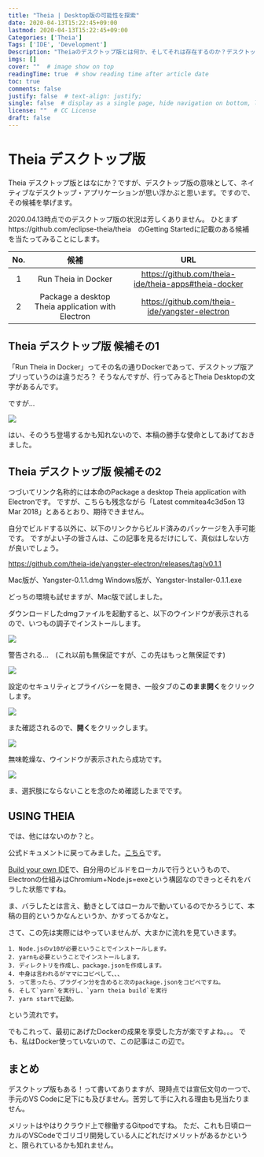 ```yaml
---
title: "Theia | Desktop版の可能性を探索"
date: 2020-04-13T15:22:45+09:00
lastmod: 2020-04-13T15:22:45+09:00
Categories: ['Theia']
Tags: ['IDE', 'Development']
Description: "Theiaのデスクトップ版とは何か、そしてそれは存在するのか？デスクトップ版の可能性を探ってみます。"
imgs: []
cover: ""  # image show on top
readingTime: true  # show reading time after article date
toc: true
comments: false
justify: false  # text-align: justify;
single: false  # display as a single page, hide navigation on bottom, like as about page.
license: ""  # CC License
draft: false
---
```


# Theia デスクトップ版

Theia デスクトップ版とはなにか？ですが、デスクトップ版の意味として、ネイティブなデスクトップ・アプリケーションが思い浮かぶと思います。ですので、その候補を挙げます。

2020.04.13時点でのデスクトップ版の状況は芳しくありません。
ひとまずhttps://github.com/eclipse-theia/theia　のGetting Startedに記載のある候補を当たってみることにします。


| No. | 候補 | URL |
|:-----------:|:------------:|:------------:|
|1|Run Theia in Docker|https://github.com/theia-ide/theia-apps#theia-docker|
|2|Package a desktop Theia application with Electron|https://github.com/theia-ide/yangster-electron|



## Theia デスクトップ版 候補その1
「Run Theia in Docker」ってその名の通りDockerであって、デスクトップ版アプリっていうのは違うだろ？
そうなんですが、行ってみるとTheia Desktopの文字があるんです。

ですが...

![](../assets/2020-04-13-15-27-20.png)

はい、そのうち登場するかも知れないので、本稿の勝手な使命としてあげておきました。


## Theia デスクトップ版 候補その2
つづいてリンク名称的には本命のPackage a desktop Theia application with Electronです。
ですが、こちらも残念ながら「Latest commitea4c3d5on 13 Mar 2018」とあるとおり、期待できません。


自分でビルドする以外に、以下のリンクからビルド済みのパッケージを入手可能です。
ですがよい子の皆さんは、この記事を見るだけにして、真似はしない方が良いでしょう。

https://github.com/theia-ide/yangster-electron/releases/tag/v0.1.1


Mac版が、Yangster-0.1.1.dmg
Windows版が、Yangster-Installer-0.1.1.exe

どっちの環境も試せますが、Mac版で試しました。

ダウンロードしたdmgファイルを起動すると、以下のウインドウが表示されるので、いつもの調子でインストールします。

![](../assets/2020-04-13-15-33-03.png)

警告される...　(これ以前も無保証ですが、この先はもっと無保証です)

![](../assets/2020-04-13-15-33-20.png)


設定のセキュリティとプライバシーを開き、一般タブの**このまま開く**をクリックします。

![](../assets/2020-04-13-15-33-35.png)

また確認されるので、**開く**をクリックします。

![](../assets/2020-04-13-15-33-55.png)

無味乾燥な、ウインドウが表示されたら成功です。

![](../assets/2020-04-13-15-34-14.png)

ま、選択肢にならないことを念のため確認したまでです。


## USING THEIA
では、他にはないのか？と。

公式ドキュメントに戻ってみました。[こちら](https://theia-ide.org/docs/)です。


[Build your own IDE](https://theia-ide.org/docs/composing_applications/)で、自分用のビルドをローカルで行うというもので、Electronの仕組みはChromium+Node.js=exeという構図なのできっとそれをバラした状態ですね。

ま、バラしたとは言え、動きとしてはローカルで動いているのでかろうじて、本稿の目的というかなんというか、かすってるかなと。

さて、この先は実際にはやっていませんが、大まかに流れを見ていきます。

	1. Node.jsのv10が必要ということでインストールします。
	2. yarnも必要ということでインストールします。
	3. ディレクトリを作成し、package.jsonを作成します。
	4. 中身は言われるがママにコピペして、、、
	5. って思ったら、プラグイン分を含めると次のpackage.jsonをコピペですね。
	6. そして`yarn`を実行し、`yarn theia build`を実行
	7. yarn startで起動。

という流れです。

でもこれって、最初にあげたDockerの成果を享受した方が楽ですよね。。。
でも、私はDocker使っていないので、この記事はこの辺で。

## まとめ
デスクトップ版もある！って書いてありますが、現時点では宣伝文句の一つで、手元のVS Codeに足下にも及びません。苦労して手に入れる理由も見当たりません。

メリットはやはりクラウド上で稼働するGitpodですね。
ただ、これも日頃ローカルのVSCodeでゴリゴリ開発している人にどれだけメリットがあるかというと、限られているかも知れません。
